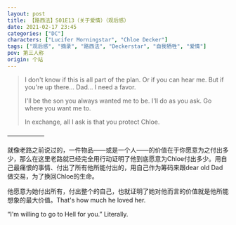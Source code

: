 ```yaml
---
layout: post
title: 【路西法】S01E13（关于爱情）（观后感）
date: 2021-02-17 23:45
categories: ["DC"]
characters: ["Lucifer Morningstar", "Chloe Decker"]
tags: ["观后感", "摘录", "路西法", "Deckerstar", "自我牺牲", "爱情"]
pov: 第三人称
origin: 个站
---
```


> I don't know if this is all part of the plan. Or if you can hear me. But if you're up there... Dad... I need a favor.
> 
> I'll be the son you always wanted me to be. I'll do as you ask. Go where you want me to.
> 
> In exchange, all I ask is that you protect Chloe.

——————

就像老路之前说过的，一件物品——或是一个人——的价值在于你愿意为之付出多少，那么在这里老路就已经完全用行动证明了他到底愿意为Chloe付出多少。用自己最痛恨的事情、付出了所有他所能付出的，用自己作为筹码来跟dear old Dad做交易，为了换回Chloe的生命。

他愿意为她付出所有，付出整个的自己，也就证明了她对他而言的价值就是他所能想象的最大价值。That's how much he loved her.

“I'm willing to go to Hell for you.” Literally.

